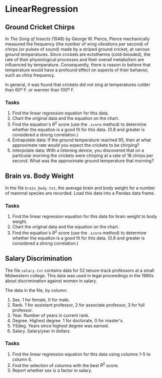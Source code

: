 # LinearRegression

## Ground Cricket Chirps

In _The Song of Insects_ (1948) by George W. Pierce, Pierce mechanically measured the frequency (the number of wing vibrations per second) of chirps (or pulses of sound) made by a striped ground cricket, at various ground temperatures.  Since crickets are ectotherms (cold-blooded), the rate of their physiological processes and their overall metabolism are influenced by temperature.  Consequently, there is reason to believe that temperature would have a profound effect on aspects of their behavior, such as chirp frequency.

In general, it was found that crickets did not sing at temperatures colder than 60º F. or warmer than 100º F.

### Tasks

1. Find the linear regression equation for this data.
2. Chart the original data and the equation on the chart.
3. Find the equation's $R^2$ score (use the `.score` method) to determine whether the
equation is a good fit for this data. (0.8 and greater is considered a strong correlation.)
4. Extrapolate data:  If the ground temperature reached 95, then at what approximate rate would you expect the crickets to be chirping?
5. Interpolate data:  With a listening device, you discovered that on a particular morning the crickets were chirping at a rate of 18 chirps per second.  What was the approximate ground temperature that morning? 


## Brain vs. Body Weight

In the file `brain_body.txt`, the average brain and body weight for a number of mammal species are recorded. Load this data into a Pandas data frame.

### Tasks

1. Find the linear regression equation for this data for brain weight to body weight.
2. Chart the original data and the equation on the chart.
3. Find the equation's $R^2$ score (use the `.score` method) to determine whether the
equation is a good fit for this data. (0.8 and greater is considered a strong correlation.)


## Salary Discrimination

The file `salary.txt` contains data for 52 tenure-track professors at a small Midwestern college. This data was used in legal proceedings in the 1980s about discrimination against women in salary.

The data in the file, by column:

1. Sex. 1 for female, 0 for male.
2. Rank. 1 for assistant professor, 2 for associate professor, 3 for full professor.
3. Year. Number of years in current rank.
4. Degree. Highest degree. 1 for doctorate, 0 for master's.
5. YSdeg. Years since highest degree was earned.
6. Salary. Salary/year in dollars.

### Tasks

1. Find the linear regression equation for this data using columns 1-5 to column 6.
2. Find the selection of columns with the best $R^2$ score.
3. Report whether sex is a factor in salary.

